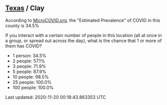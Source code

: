 
## [Texas](/united-states/texas) / Clay

According to [MicroCOVID.org](http://microcovid.org),
the "Estimated Prevalence" of COVID in this county is 34.5%

If you interact with a certain number of people in this location
(all at once in a group, or spread out across the day), what is the chance that
1 or more of them has COVID?

- 1 person: 34.5%
- 2 people: 57.1%
- 3 people: 71.9%
- 5 people: 87.9%
- 10 people: 98.5%
- 25 people: 100.0%
- 100 people: 100.0%

Last updated: 2020-11-20 00:18:43.863353 UTC
